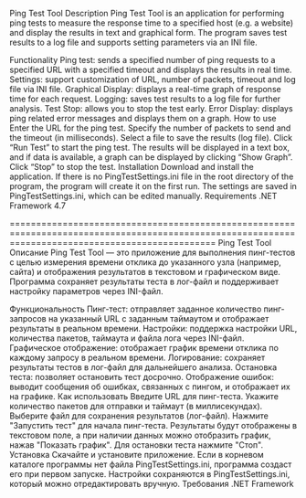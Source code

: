Ping Test Tool
Description
Ping Test Tool is an application for performing ping tests to measure the response time to a specified host (e.g. a website) and display the results in text and graphical form. The program saves test results to a log file and supports setting parameters via an INI file.

Functionality
Ping test: sends a specified number of ping requests to a specified URL with a specified timeout and displays the results in real time.
Settings: support customization of URL, number of packets, timeout and log file via INI file.
Graphical Display: displays a real-time graph of response time for each request.
Logging: saves test results to a log file for further analysis.
Test Stop: allows you to stop the test early.
Error Display: displays ping related error messages and displays them on a graph.
How to use
Enter the URL for the ping test.
Specify the number of packets to send and the timeout (in milliseconds).
Select a file to save the results (log file).
Click “Run Test” to start the ping test.
The results will be displayed in a text box, and if data is available, a graph can be displayed by clicking “Show Graph”.
Click “Stop” to stop the test.
Installation
Download and install the application.
If there is no PingTestSettings.ini file in the root directory of the program, the program will create it on the first run.
The settings are saved in PingTestSettings.ini, which can be edited manually.
Requirements
.NET Framework 4.7


===================================================================================================================================================
Ping Test Tool
Описание
Ping Test Tool — это приложение для выполнения пинг-тестов с целью измерения времени отклика до указанного узла (например, сайта) и отображения результатов в текстовом и графическом виде. Программа сохраняет результаты теста в лог-файл и поддерживает настройку параметров через INI-файл.

Функциональность
Пинг-тест: отправляет заданное количество пинг-запросов на указанный URL с заданным таймаутом и отображает результаты в реальном времени.
Настройки: поддержка настройки URL, количества пакетов, таймаута и файла лога через INI-файл.
Графическое отображение: отображает график времени отклика по каждому запросу в реальном времени.
Логирование: сохраняет результаты тестов в лог-файл для дальнейшего анализа.
Остановка теста: позволяет остановить тест досрочно.
Отображение ошибок: выводит сообщения об ошибках, связанных с пингом, и отображает их на графике.
Как использовать
Введите URL для пинг-теста.
Укажите количество пакетов для отправки и таймаут (в миллисекундах).
Выберите файл для сохранения результатов (лог-файл).
Нажмите "Запустить тест" для начала пинг-теста.
Результаты будут отображены в текстовом поле, а при наличии данных можно отобразить график, нажав "Показать график".
Для остановки теста нажмите "Стоп".
Установка
Скачайте и установите приложение.
Если в корневом каталоге программы нет файла PingTestSettings.ini, программа создаст его при первом запуске.
Настройки сохраняются в PingTestSettings.ini, который можно отредактировать вручную.
Требования
.NET Framework
